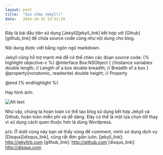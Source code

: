 ```yaml
---
layout: post
title:  "Xin chào Jekyll!"
date:   2014-10-31 13:51:29
---
```


Đây là bài đầu tiên sử dụng [Jekyll][jekyll_link] kết hợp với [Gihub][github_link] để chứa source code cũng như nội dung cho blog.

Nội dung được viết bằng ngôn ngữ markdown.

Jekyll cũng hỗ trợ mạnh mẽ để có thể chèn các đoạn source code:
{% highlight objective-c %}
@interface Box:NSObject
{
//Instance variables
double length;   // Length of a box
double breadth;  // Breadth of a box
}
@property(nonatomic, readwrite) double height; // Property

@end
{% endhighlight %}

Hay hình ảnh:

![Alt text](http://spinoff.comicbookresources.com/wp-content/uploads/2014/05/x_men_days_of_future_past_banner-wide-570x356.jpg)

Như vậy, chúng ta hoàn toàn có thể tạo blog sử dụng kết hợp Jekyll và Github, hoàn toàn miễn phí và dễ dàng. Đây có thể là một lựa chọn tốt thay vì sử dụng cách quen thuộc hơn là dùng Wordpress.

p/s: Ở dưới cùng này bạn sẽ thấy vùng để comment, mình sử dụng dịch vụ [Disqus][disqus_link], cũng rất đơn giản luôn.
[jekyll_link]:      http://jekyllrb.com
[github_link]:      http://github.com
[disqus_link]:      http://disqus.com